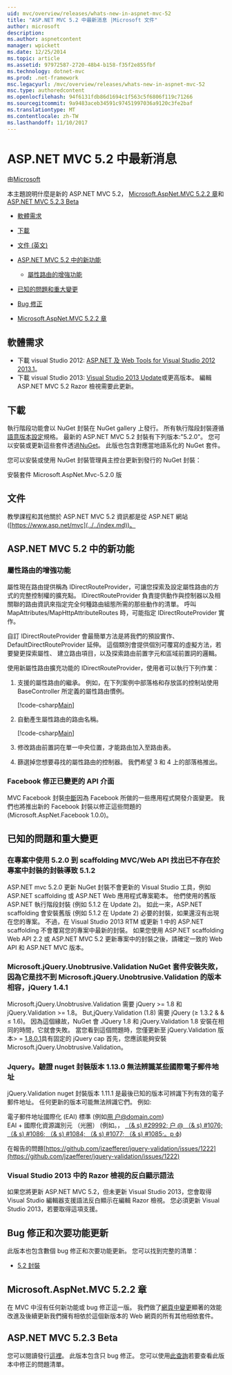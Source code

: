 ```yaml
---
uid: mvc/overview/releases/whats-new-in-aspnet-mvc-52
title: "ASP.NET MVC 5.2 中最新消息 |Microsoft 文件"
author: microsoft
description: 
ms.author: aspnetcontent
manager: wpickett
ms.date: 12/25/2014
ms.topic: article
ms.assetid: 97972587-2720-48b4-b158-f35f2e855fbf
ms.technology: dotnet-mvc
ms.prod: .net-framework
msc.legacyurl: /mvc/overview/releases/whats-new-in-aspnet-mvc-52
msc.type: authoredcontent
ms.openlocfilehash: 94f6131fdb86d1694c1f563c5f6806f119c71266
ms.sourcegitcommit: 9a9483aceb34591c97451997036a9120c3fe2baf
ms.translationtype: MT
ms.contentlocale: zh-TW
ms.lasthandoff: 11/10/2017
---
```

<a name="whats-new-in-aspnet-mvc-52"></a>ASP.NET MVC 5.2 中最新消息
====================
由[Microsoft](https://github.com/microsoft)

本主題說明什麼是新的 ASP.NET MVC 5.2， [Microsoft.AspNet.MVC 5.2.2 章](#52)和[ASP.NET MVC 5.2.3 Beta](#mvc523Beta)

- [軟體需求](#softRequire)
- [下載](#download)
- [文件 (英文)](#documentation)
- [ASP.NET MVC 5.2 中的新功能](#new-features)

    - [屬性路由的增強功能](#attributerouting)
- [已知的問題和重大變更](#knownbreakingchanges)
- [Bug 修正](#bug-fixes)
- [Microsoft.AspNet.MVC 5.2.2 章](#52)

<a id="softRequire"></a>
## <a name="software-requirements"></a>軟體需求

- 下載 visual Studio 2012: [ASP.NET 及 Web Tools for Visual Studio 2012 2013.1](https://go.microsoft.com/fwlink/?LinkId=390062)。
- 下載 visual Studio 2013: [Visual Studio 2013 Update](https://go.microsoft.com/fwlink/?LinkId=390064)或更高版本。 編輯 ASP.NET MVC 5.2 Razor 檢視需要此更新。

<a id="download"></a>
## <a name="download"></a>下載

執行階段功能會以 NuGet 封裝在 NuGet gallery 上發行。 所有執行階段封裝遵循[語意版本設定](http://semver.org/)規格。 最新的 ASP.NET MVC 5.2 封裝有下列版本:"5.2.0"。 您可以安裝或更新這些套件透過[NuGet](http://www.nuget.org/packages/Microsoft.AspNet.Mvc/)。 此版也包含對應當地語系化的 NuGet 套件。

您可以安裝或使用 NuGet 封裝管理員主控台更新到發行的 NuGet 封裝：

安裝套件 Microsoft.AspNet.Mvc-5.2.0 版

<a id="documentation"></a>
## <a name="documentation"></a>文件

教學課程和其他關於 ASP.NET MVC 5.2 資訊都是從 ASP.NET 網站 ([https://www.asp.net/mvc](../../index.md))。

<a id="new-features"></a>
## <a name="new-features-in-aspnet-mvc-52"></a>ASP.NET MVC 5.2 中的新功能

<a id="attributerouting"></a>
### <a name="attribute-routing-improvements"></a>屬性路由的增強功能

屬性現在路由提供稱為 IDirectRouteProvider，可讓您探索及設定屬性路由的方式的完整控制權的擴充點。 IDirectRouteProvider 負責提供動作與控制器以及相關聯的路由資訊來指定完全何種路由組態所需的那些動作的清單。 呼叫 MapAttributes/MapHttpAttributeRoutes 時，可能指定 IDirectRouteProvider 實作。

自訂 IDirectRouteProvider 會最簡單方法是將我們的預設實作、 DefaultDirectRouteProvider 延伸。 這個類別會提供個別可覆寫的虛擬方法，若要變更探索屬性、 建立路由項目，以及探索路由前置字元和區域前置詞的邏輯。

使用新屬性路由擴充功能的 IDirectRouteProvider，使用者可以執行下列作業：

1. 支援的屬性路由的繼承。 例如，在下列案例中部落格和存放區的控制站使用 BaseController 所定義的屬性路由慣例。 

    [!code-csharp[Main](whats-new-in-aspnet-mvc-52/samples/sample1.cs)]
2. 自動產生屬性路由的路由名稱。 

    [!code-csharp[Main](whats-new-in-aspnet-mvc-52/samples/sample2.cs)]
3. 修改路由前置詞在單一中央位置，才能路由加入至路由表。
4. 篩選掉您想要尋找的屬性路由的控制器。 我們希望 3 和 4 上的部落格推出。

### <a name="facebook-fixes-for-changed-api-surface"></a>Facebook 修正已變更的 API 介面

MVC Facebook 封裝[中斷](https://aspnetwebstack.codeplex.com/workitem/list/advanced?keyword=&amp;status=All&amp;type=All&amp;priority=All&amp;release=v5.2%20RC&amp;assignedTo=All&amp;component=Facebook&amp;sortField=AssignedTo&amp;sortDirection=Ascending&amp;page=0&amp;reasonClosed=All)因為 Facebook 所做的一些應用程式開發介面變更。 我們也將推出新的 Facebook 封裝以修正這些問題的 (Microsoft.AspNet.Facebook 1.0.0)。

<a id="knownbreakingchanges"></a>
## <a name="known-issues-and-breaking-changes"></a>已知的問題和重大變更

### <a name="scaffolding-mvcweb-api-into-a-project-with-520-packages-results-in-512-packages-for-ones-that-dont-already-exist-in-the-project"></a>在專案中使用 5.2.0 到 scaffolding MVC/Web API 找出已不存在於專案中封裝的封裝導致 5.1.2

ASP.NET mvc 5.2.0 更新 NuGet 封裝不會更新的 Visual Studio 工具，例如 ASP.NET scaffolding 或 ASP.NET Web 應用程式專案範本。 他們使用的舊版 ASP.NET 執行階段封裝 (例如 5.1.2 在 Update 2)。 如此一來，ASP.NET scaffolding 會安裝舊版 (例如 5.1.2 在 Update 2) 必要的封裝，如果還沒有出現在您的專案。 不過，在 Visual Studio 2013 RTM 或更新 1 中的 ASP.NET scaffolding 不會覆寫您的專案中最新的封裝。 如果您使用 ASP.NET scaffolding Web API 2.2 或 ASP.NET MVC 5.2 更新專案中的封裝之後，請確定一致的 Web API 和 ASP.NET MVC 版本。

### <a name="microsoftjqueryunobtrusivevalidation-nuget-package-installation-fails-because-it-is-unable-to-find-a-version-of-microsoftjqueryunobtrusivevalidation-compatible-to-jquery-141"></a>Microsoft.jQuery.Unobtrusive.Validation NuGet 套件安裝失敗，因為它是找不到 Microsoft.jQuery.Unobtrusive.Validation 的版本相容，jQuery 1.4.1

Microsoft.jQuery.Unobtrusive.Validation 需要 jQuery &gt;= 1.8 和 jQuery.Validation &gt;= 1.8。 But,jQuery.Validation (1.8) 需要 jQuery (&#8805; 1.3.2 &amp; &amp; &#8804; 1.6)。 因為這個緣故，NuGet 會 JQuery 1.8 和 jQuery.Validation 1.8 安裝在相同的時間，它就會失敗。 當您看到這個問題時，您僅更新至 jQuery.Validation 版本&gt; =  [1.8.0.1](https://www.nuget.org/packages/jQuery.Validation/1.8.0.1)具有固定的 jQuery cap 首先，您應該能夠安裝Microsoft.jQuery.Unobtrusive.Validation。

### <a name="the-jqueryvalidation-nuget-package-version-1130-does-not-recognize-some-international-email-addresses"></a>Jquery。驗證 nuget 封裝版本 1.13.0 無法辨識某些國際電子郵件地址

jQuery.Validation nuget 封裝版本 1.11.1 是最後已知的版本可辨識下列有效的電子郵件地址。 任何更新的版本可能無法辨識它們。 例如: 

電子郵件地址國際化 (EAI) 標準 (例如[&#29992; &#25143;@domain.com](mailto:&#29992;&#25143;@domain.com))   
 EAI + 國際化資源識別元 （光圈） (例如。， [（& s) #29992; &#25143; @ （& s) #1076; （& s) #1086; （& s) #1084; （& s) #1077; （& s) #1085;。&#1088; &#1092;](mailto:&#29992;&#25143;@&#1076;&#1086;&#1084;&#1077;&#1085;.&#1088;&#1092;))

在報告的問題[https://github.com/jzaefferer/jquery-validation/issues/1222](https://github.com/jzaefferer/jquery-validation/issues/1222)

### <a name="syntax-highlighting-for-razor-views-in-visual-studio-2013"></a>Visual Studio 2013 中的 Razor 檢視的反白顯示語法

如果您將更新 ASP.NET MVC 5.2，但未更新 Visual Studio 2013，您會取得 Visual Studio 編輯器支援語法反白顯示在編輯 Razor 檢視。 您必須更新 Visual Studio 2013，若要取得這項支援。

<a id="bug-fixes"></a>
## <a name="bug-fixes-and-minor-feature-updates"></a>Bug 修正和次要功能更新

此版本也包含數個 bug 修正和次要功能更新。 您可以找到完整的清單：

- [5.2 封裝](https://aspnetwebstack.codeplex.com/workitem/list/advanced?keyword=&amp;status=Closed&amp;type=All&amp;priority=All&amp;release=v5.2%20RC&amp;assignedTo=All&amp;component=MVC&amp;sortField=AssignedTo&amp;sortDirection=Ascending&amp;page=0&amp;reasonClosed=Fixed)

<a id="52"></a>
## <a name="microsoftaspnetmvc-522"></a>Microsoft.AspNet.MVC 5.2.2 章

在 MVC 中沒有任何新功能或 bug 修正這一版。 我們做了[網頁中變更](https://blogs.msdn.com/b/webdev/archive/2014/07/28/announcing-the-beta-release-of-web-pages-3-2-1.aspx)顯著的效能改進及後續更新我們擁有相依於這個新版本的 Web 網頁的所有其他相依套件。

<a id="mvc523Beta"></a>
## <a name="aspnet-mvc-523-beta"></a>ASP.NET MVC 5.2.3 Beta

您可以閱讀發行[這裡](https://blogs.msdn.com/b/webdev/archive/2014/12/17/asp-net-mvc-5-2-3-web-pages-5-2-3-and-web-api-5-2-3-beta-releases.aspx)。 此版本包含只 bug 修正。 您可以使用[此查詢](https://aspnetwebstack.codeplex.com/workitem/list/advanced?keyword=&amp;status=Closed&amp;type=All&amp;priority=All&amp;release=v5.2.3%20Beta&amp;assignedTo=All&amp;component=MVC&amp;sortField=LastUpdatedDate&amp;sortDirection=Descending&amp;page=0&amp;reasonClosed=Fixed)若要查看此版本中修正的問題清單。
